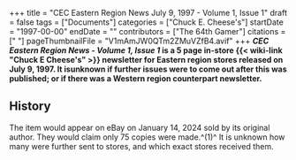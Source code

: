 +++
title = "CEC Eastern Region News July 9, 1997 - Volume 1, Issue 1"
draft = false
tags = ["Documents"]
categories = ["Chuck E. Cheese's"]
startDate = "1997-00-00"
endDate = ""
contributors = ["The 64th Gamer"]
citations = [" [](https://www.ebay.com/itm/296217019958?)
 "]
pageThumbnailFile = "V1mAmJW0QTm2ZMuVZfB4.avif"
+++
***CEC Eastern Region News - Volume 1, Issue 1* is a 5 page in-store {{< wiki-link "Chuck E Cheese's" >}} newsletter for Eastern region stores released on July 9, 1997.
It isunknown if further issues were to come out after this was published; or if there was a Western region counterpart newsletter.**

## History

The item would appear on eBay on January 14, 2024 sold by its original author. They would claim only 75 copies were made.^(1)^ It is unknown how many were further sent to stores, and which exact stores received them.
